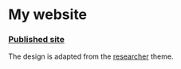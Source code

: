 # My website

### [Published site](http://liorfox.github.io)

The design is adapted from the [researcher](https://github.com/ankitsultana/researcher) theme.
